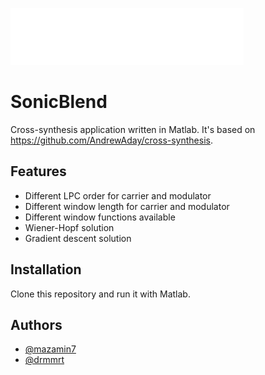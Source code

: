 ![Logo](logo.png)


# SonicBlend

Cross-synthesis application written in Matlab. It's based on https://github.com/AndrewAday/cross-synthesis.

## Features

- Different LPC order for carrier and modulator
- Different window length for carrier and modulator
- Different window functions available
- Wiener-Hopf solution
- Gradient descent solution

## Installation

Clone this repository and run it with Matlab.

## Authors

- [@mazamin7](https://www.github.com/mazamin7)
- [@drmmrt](https://www.github.com/drmmrt)

